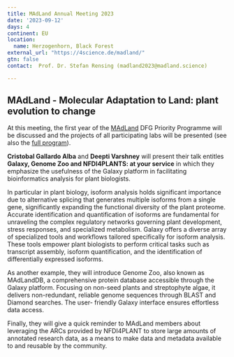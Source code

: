 ```yaml
---
title: MAdLand Annual Meeting 2023
date: '2023-09-12'
days: 4
continent: EU
location:
  name: Herzogenhorn, Black Forest
external_url: "https://4science.de/madland/"
gtn: false
contact:  Prof. Dr. Stefan Rensing (madland2023@madland.science)

---
```


## MAdLand - Molecular Adaptation to Land: plant evolution to change

At this meeting, the first year of the [MAdLand](https://madland.science/) DFG Priority Programme will be discussed and the projects of all participating labs will be presented (see also the [full program](https://4science.de/madland/Program.php)).

**Cristobal Gallardo Alba** and **Deepti Varshney** will present their talk entitles **Galaxy, Genome Zoo and NFDI4PLANTS: at your service** in which they emphasize the usefulness of the Galaxy platform in facilitating bioinformatics analysis for plant biologists.

In particular in plant biology, isoform analysis holds significant importance due to alternative splicing
that generates multiple isoforms from a single gene, significantly expanding the functional diversity of
the plant proteome. Accurate identification and quantification of isoforms are fundamental for unraveling
the complex regulatory networks governing plant development, stress responses, and specialized
metabolism. Galaxy offers a diverse array of specialized tools and workflows tailored specifically for
isoform analysis. These tools empower plant biologists to perform critical tasks such as transcript
assembly, isoform quantification, and the identification of differentially expressed isoforms.

As another example, they will introduce Genome Zoo, also known as MAdLandDB, a comprehensive protein
database accessible through the Galaxy platform. Focusing on non-seed plants and streptophyte algae,
it delivers non-redundant, reliable genome sequences through BLAST and Diamond searches. The user-
friendly Galaxy interface ensures effortless data access.

Finally, they will give a quick reminder to MAdLand members about leveraging the ARCs provided by
NFDI4PLANT to store large amounts of annotated research data, as a means to make data and metadata
available to and reusable by the community.

